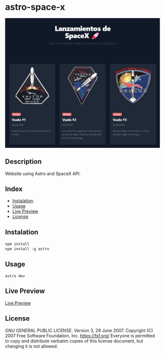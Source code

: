# astro-space-x

![Astro Space X Preview](./screenshot.png)

## Description

Website using Astro and SpaceX API.

## Index

- [Instalation](#instalation)
- [Usage](#usage)
- [Live Preview](#live-preview)
- [License](#license)

## Instalation

```
npm install
npm install -g astro
```

## Usage

```
astro dev
```


## Live Preview

[Live Preview](https://main--astro-space-x.netlify.app/)

## License

GNU GENERAL PUBLIC LICENSE. Version 3, 29 June 2007. Copyright (C) 2007 Free Software Foundation, Inc. <https://fsf.org/> Everyone is permitted to copy and distribute verbatim copies of this license document, but changing it is not allowed.